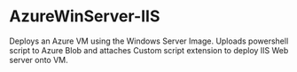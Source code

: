 # AzureWinServer-IIS
Deploys an Azure VM using the Windows Server Image. Uploads powershell script to Azure Blob and attaches Custom script extension to deploy IIS Web server onto VM.
